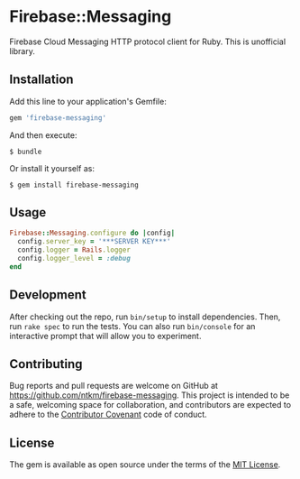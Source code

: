 # Firebase::Messaging
Firebase Cloud Messaging HTTP protocol client for Ruby.
This is unofficial library.


## Installation

Add this line to your application's Gemfile:

```ruby
gem 'firebase-messaging'
```

And then execute:

    $ bundle

Or install it yourself as:

    $ gem install firebase-messaging

## Usage
```ruby
Firebase::Messaging.configure do |config|
  config.server_key = '***SERVER KEY***'
  config.logger = Rails.logger
  config.logger_level = :debug
end
```

## Development

After checking out the repo, run `bin/setup` to install dependencies. Then, run `rake spec` to run the tests. You can also run `bin/console` for an interactive prompt that will allow you to experiment.

## Contributing

Bug reports and pull requests are welcome on GitHub at https://github.com/ntkm/firebase-messaging. This project is intended to be a safe, welcoming space for collaboration, and contributors are expected to adhere to the [Contributor Covenant](http://contributor-covenant.org) code of conduct.


## License

The gem is available as open source under the terms of the [MIT License](http://opensource.org/licenses/MIT).

